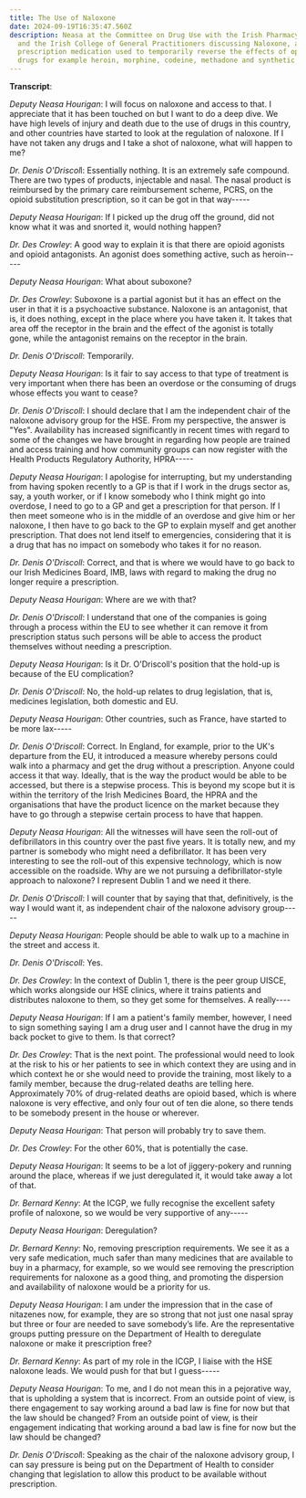 ```yaml
---
title: The Use of Naloxone
date: 2024-09-19T16:35:47.560Z
description: Neasa at the Committee on Drug Use with the Irish Pharmacy Union
  and the Irish College of General Practitioners discussing Naloxone, a
  prescription medication used to temporarily reverse the effects of opioid
  drugs for example heroin, morphine, codeine, methadone and synthetic opioids.
---
```

**Transcript**:

*Deputy Neasa Hourigan*: I will focus on naloxone and access to that.  I appreciate that it has been touched on but I want to do a deep dive.  We have high levels of injury and death due to the use of drugs in this country, and other countries have started to look at the regulation of naloxone.  If I have not taken any drugs and I take a shot of naloxone, what will happen to me?

*Dr. Denis O'Driscol*l: Essentially nothing.  It is an extremely safe compound.  There are two types of products, injectable and nasal.  The nasal product is reimbursed by the primary care reimbursement scheme, PCRS, on the opioid substitution prescription, so it can be got in that way-----

*Deputy Neasa Hourigan*: If I picked up the drug off the ground, did not know what it was and snorted it, would nothing happen?

*Dr. Des Crowley*: A good way to explain it is that there are opioid agonists and opioid antagonists.  An agonist does something active, such as heroin-----

*Deputy Neasa Hourigan*: What about suboxone?

*Dr. Des Crowley*: Suboxone is a partial agonist but it has an effect on the user in that it is a psychoactive substance.  Naloxone is an antagonist, that is, it does nothing, except in the place where you have taken it.  It takes that area off the receptor in the brain and the effect of the agonist is totally gone, while the antagonist remains on the receptor in the brain.

*Dr. Denis O'Driscoll*: Temporarily.

*Deputy Neasa Hourigan*: Is it fair to say access to that type of treatment is very important when there has been an overdose or the consuming of drugs whose effects you want to cease?

*Dr. Denis O'Driscoll*: I should declare that I am the independent chair of the naloxone advisory group for the HSE.  From my perspective, the answer is "Yes".  Availability has increased significantly in recent times with regard to some of the changes we have brought in regarding how people are trained and access training and how community groups can now register with the Health Products Regulatory Authority, HPRA-----

*Deputy Neasa Hourigan*: I apologise for interrupting, but my understanding from having spoken recently to a GP is that if I work in the drugs sector as, say, a youth worker, or if I know somebody who I think might go into overdose, I need to go to a GP and get a prescription for that person.  If I then meet someone who is in the middle of an overdose and give him or her naloxone, I then have to go back to the GP to explain myself and get another prescription.  That does not lend itself to emergencies, considering that it is a drug that has no impact on somebody who takes it for no reason.

*Dr. Denis O'Driscoll*: Correct, and that is where we would have to go back to our Irish Medicines Board, IMB, laws with regard to making the drug no longer require a prescription.

*Deputy Neasa Hourigan*: Where are we with that?

*Dr. Denis O'Driscoll*: I understand that one of the companies is going through a process within the EU to see whether it can remove it from prescription status such persons will be able to access the product themselves without needing a prescription.

*Deputy Neasa Hourigan*: Is it Dr. O'Driscoll's position that the hold-up is because of the EU complication?

*Dr. Denis O'Driscoll*: No, the hold-up relates to drug legislation, that is, medicines legislation, both domestic and EU.

*Deputy Neasa Hourigan*: Other countries, such as France, have started to be more lax-----

*Dr. Denis O'Driscoll*: Correct.  In England, for example, prior to the UK's departure from the EU, it introduced a measure whereby persons could walk into a pharmacy and get the drug without a prescription.  Anyone could access it that way.  Ideally, that is the way the product would be able to be accessed, but there is a stepwise process.  This is beyond my scope but it is within the territory of the Irish Medicines Board, the HPRA and the organisations that have the product licence on the market because they have to go through a stepwise certain process to have that happen.

*Deputy Neasa Hourigan*: All the witnesses will have seen the roll-out of defibrillators in this country over the past five years.  It is totally new, and my partner is somebody who might need a defibrillator.  It has been very interesting to see the roll-out of this expensive technology, which is now accessible on the roadside.  Why are we not pursuing a defibrillator-style approach to naloxone?  I represent Dublin 1 and we need it there.

*Dr. Denis O'Driscoll*: I will counter that by saying that that, definitively, is the way I would want it, as independent chair of the naloxone advisory group-----

*Deputy Neasa Hourigan*: People should be able to walk up to a machine in the street and access it.

*Dr. Denis O'Driscoll*: Yes.

*Dr. Des Crowley*: In the context of Dublin 1, there is the peer group UISCE, which works alongside our HSE clinics, where it trains patients and distributes naloxone to them, so they get some for themselves.  A really----

*Deputy Neasa Hourigan*: If I am a patient's family member, however, I need to sign something saying I am a drug user and I cannot have the drug in my back pocket to give to them.  Is that correct?

*Dr. Des Crowley*: That is the next point.  The professional would need to look at the risk to his or her patients to see in which context they are using and in which context he or she would need to provide the training, most likely to a family member, because the drug-related deaths are telling here.  Approximately 70% of drug-related deaths are opioid based, which is where naloxone is very effective, and only four out of ten die alone, so there tends to be somebody present in the house or wherever.

*Deputy Neasa Hourigan*: That person will probably try to save them.

*Dr. Des Crowley*: For the other 60%, that is potentially the case.

*Deputy Neasa Hourigan*: It seems to be a lot of jiggery-pokery and running around the place, whereas if we just deregulated it, it would take away a lot of that.

*Dr. Bernard Kenny*: At the ICGP, we fully recognise the excellent safety profile of naloxone, so we would be very supportive of any-----

*Deputy Neasa Hourigan*: Deregulation?

*Dr. Bernard Kenny*: No, removing prescription requirements.  We see it as a very safe medication, much safer than many medicines that are available to buy in a pharmacy, for example, so we would see removing the prescription requirements for naloxone as a good thing, and promoting the dispersion and availability of naloxone would be a priority for us.

*Deputy Neasa Hourigan*: I am under the impression that in the case of nitazenes now, for example, they are so strong that not just one nasal spray but three or four are needed to save somebody’s life.  Are the representative groups putting pressure on the Department of Health to deregulate naloxone or make it prescription free?

*Dr. Bernard Kenny*: As part of my role in the ICGP, I liaise with the HSE naloxone leads.  We would push for that but I guess-----

*Deputy Neasa Hourigan*: To me, and I do not mean this in a pejorative way, that is upholding a system that is incorrect.  From an outside point of view, is there engagement to say working around a bad law is fine for now but that the law should be changed? From an outside point of view, is their engagement indicating that working around a bad law is fine for now but the law should be changed?

*Dr. Denis O'Driscol*l: Speaking as the chair of the naloxone advisory group, I can say pressure is being put on the Department of Health to consider changing that legislation to allow this product to be available without prescription.